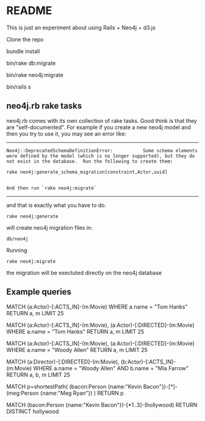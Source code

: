 # README

This is just an experiment about using Rails + Neo4j + d3.js

Clone the repo

bundle install

bin/rake db:migrate

bin/rake neo4j:migrate

bin/rails s

## neo4j.rb rake tasks

neo4j.rb comes with its own collection of rake tasks.
Good think is that they are "self-documented".
For example if you create a new neo4j model and then you try to use it, you
may see an error like:

---
    Neo4j::DeprecatedSchemaDefinitionError:           Some schema elements were defined by the model (which is no longer supported), but they do not exist in the database.  Run the following to create them:

    rake neo4j:generate_schema_migration[constraint,Actor,uuid]


    And then run `rake neo4j:migrate`
---

and that is exactly what you have to do.

`rake neo4j:generate`

will create neo4j migration files in:

`db/neo4j`

Running

`rake neo4j:migrate`

the migration will be exectuted directly on the neo4j database


## Example queries

MATCH (a:Actor)-[:ACTS_IN]-(m:Movie)
WHERE a.name = "Tom Hanks"
RETURN a, m
LIMIT 25

MATCH
(a:Actor)-[:ACTS_IN]-(m:Movie),
(a:Actor)-[:DIRECTED]-(m:Movie)
WHERE a.name = "Tom Hanks"
RETURN a, m
LIMIT 25

MATCH
(a:Actor)-[:ACTS_IN]-(m:Movie),
(a:Actor)-[:DIRECTED]-(m:Movie)
WHERE a.name = "Woody Allen"
RETURN a, m
LIMIT 25

MATCH
(a:Director)-[:DIRECTED]-(m:Movie),
(b:Actor)-[:ACTS_IN]-(m:Movie)
WHERE a.name = "Woody Allen" AND b.name = "Mia Farrow"
RETURN a, b, m
LIMIT 25

MATCH p=shortestPath(
  (bacon:Person {name:"Kevin Bacon"})-[*]-(meg:Person {name:"Meg Ryan"})
)
RETURN p

MATCH (bacon:Person {name:"Kevin Bacon"})-[*1..3]-(hollywood)
RETURN DISTINCT hollywood
